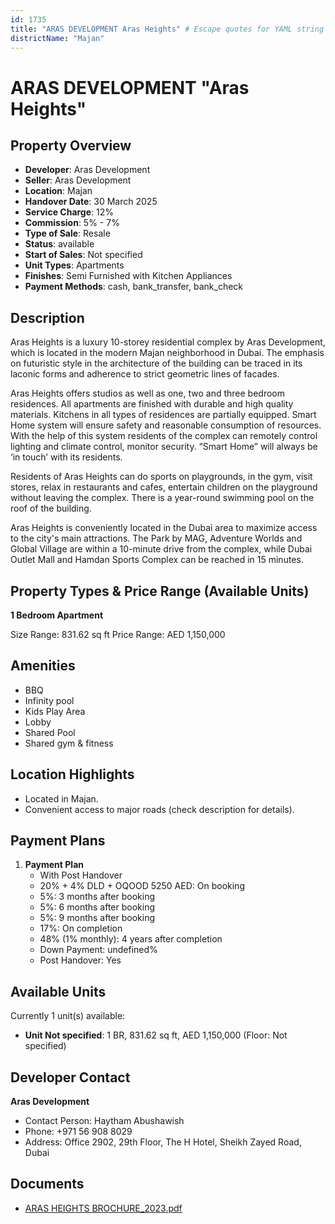 ```yaml
---
id: 1735
title: "ARAS DEVELOPMENT Aras Heights" # Escape quotes for YAML string
districtName: "Majan"
---
```


# ARAS DEVELOPMENT "Aras Heights"

## Property Overview
- **Developer**: Aras Development
- **Seller**: Aras Development
- **Location**: Majan
- **Handover Date**: 30 March 2025
- **Service Charge**: 12%
- **Commission**: 5% - 7%
- **Type of Sale**: Resale
- **Status**: available
- **Start of Sales**: Not specified
- **Unit Types**: Apartments
- **Finishes**: Semi Furnished with Kitchen Appliances
- **Payment Methods**: cash, bank_transfer, bank_check

## Description
Aras Heights is a luxury 10-storey residential complex by Aras Development, which is located in the modern Majan neighborhood in Dubai. The emphasis on futuristic style in the architecture of the building can be traced in its laconic forms and adherence to strict geometric lines of facades.

Aras Heights offers studios as well as one, two and three bedroom residences. All apartments are finished with durable and high quality materials. Kitchens in all types of residences are partially equipped. Smart Home system will ensure safety and reasonable consumption of resources. With the help of this system residents of the complex can remotely control lighting and climate control, monitor security. “Smart Home” will always be ‘in touch’ with its residents.

Residents of Aras Heights can do sports on playgrounds, in the gym, visit stores, relax in restaurants and cafes, entertain children on the playground without leaving the complex. There is a year-round swimming pool on the roof of the building.

Aras Heights is conveniently located in the Dubai area to maximize access to the city's main attractions. The Park by MAG, Adventure Worlds and Global Village are within a 10-minute drive from the complex, while Dubai Outlet Mall and Hamdan Sports Complex can be reached in 15 minutes.

## Property Types & Price Range (Available Units)
**1 Bedroom Apartment**

Size Range: 831.62 sq ft
Price Range: AED 1,150,000

## Amenities
- BBQ
- Infinity pool
- Kids Play Area
- Lobby
- Shared Pool
- Shared gym & fitness

## Location Highlights
- Located in Majan.
- Convenient access to major roads (check description for details).

## Payment Plans
1. **Payment Plan**
   - With Post Handover
   - 20% + 4% DLD + OQOOD 5250 AED: On booking
   - 5%: 3 months after booking
   - 5%: 6 months after booking
   - 5%: 9 months after booking
   - 17%: On completion
   - 48% (1% monthly): 4 years after completion
   - Down Payment: undefined%
   - Post Handover: Yes

## Available Units
Currently 1 unit(s) available:
- **Unit Not specified**: 1 BR, 831.62 sq ft, AED 1,150,000 (Floor: Not specified)

## Developer Contact
**Aras Development**
- Contact Person: Haytham Abushawish
- Phone: +971 56 908 8029
- Address: Office 2902, 29th Floor, The H Hotel, Sheikh Zayed Road, Dubai

## Documents
- [ARAS HEIGHTS BROCHURE_2023.pdf](https://cdn.geniemap.net/2024/04/24/r2d5Vz4jUnOBbkSKLg2rplQFXCDv7iZ8VwQENaEW.pdf)
